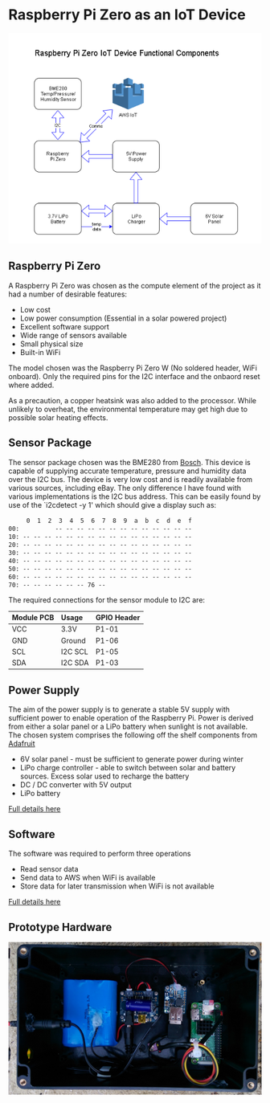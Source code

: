 # Raspberry Pi Zero as an IoT Device 

<img src="../images/iotdevice.png">

## Raspberry Pi Zero

A Raspberry Pi Zero was chosen as the compute element of the project as it had a number of desirable features:

* Low cost
* Low power consumption (Essential in a solar powered project)
* Excellent software support
* Wide range of sensors available
* Small physical size 
* Built-in WiFi

The model chosen was the Raspberry Pi Zero W (No soldered header, WiFi onboard). Only the required pins for the I2C interface and the onbaord reset where added.

As a precaution, a copper heatsink was also added to the processor.  While unlikely to overheat, the environmental temperature may get high due to possible solar heating effects.


## Sensor Package

The sensor package chosen was the BME280 from [Bosch](https://www.bosch-sensortec.com/bst/products/all_products/bme280). 
This device is capable of supplying accurate temperature, pressure and humidity data over the I2C bus. The device is very low cost and is
readily available from various sources, including eBay.  The only difference I have found with various implementations is the I2C bus address. This 
can be easily found by use of the `i2cdetect -y 1' which should give a display such as:

```
     0  1  2  3  4  5  6  7  8  9  a  b  c  d  e  f
00:          -- -- -- -- -- -- -- -- -- -- -- -- -- 
10: -- -- -- -- -- -- -- -- -- -- -- -- -- -- -- -- 
20: -- -- -- -- -- -- -- -- -- -- -- -- -- -- -- -- 
30: -- -- -- -- -- -- -- -- -- -- -- -- -- -- -- -- 
40: -- -- -- -- -- -- -- -- -- -- -- -- -- -- -- -- 
50: -- -- -- -- -- -- -- -- -- -- -- -- -- -- -- -- 
60: -- -- -- -- -- -- -- -- -- -- -- -- -- -- -- -- 
70: -- -- -- -- -- -- 76 --  
```
The required connections for the sensor module to I2C are:

| Module PCB | Usage | GPIO Header |
|:-----|:-----|:-----|
|VCC | 3.3V | P1-01 |
|GND | Ground | P1-06 |
|SCL | I2C SCL | P1-05 |
|SDA | I2C SDA | P1-03 |

## Power Supply

The aim of the power supply is to generate a stable 5V supply with sufficient power to enable operation of the Raspberry Pi. Power is derived from
either a solar panel or a LiPo battery when sunlight is not available. The chosen system comprises the following off the shelf components from 
[Adafruit](https://www.adafruit.com/)

* 6V solar panel - must be sufficient to generate power during winter
* LiPo charge controller - able to switch between solar and battery sources. Excess solar used to recharge the battery
* DC / DC converter with 5V output
* LiPo battery

[Full details here](power.md)

## Software

The software was required to perform three operations

* Read sensor data
* Send data to AWS when WiFi is available
* Store data for later transmission when WiFi is not available

[Full details here](software.md)


## Prototype Hardware

<img src="../images/prototype.png">





